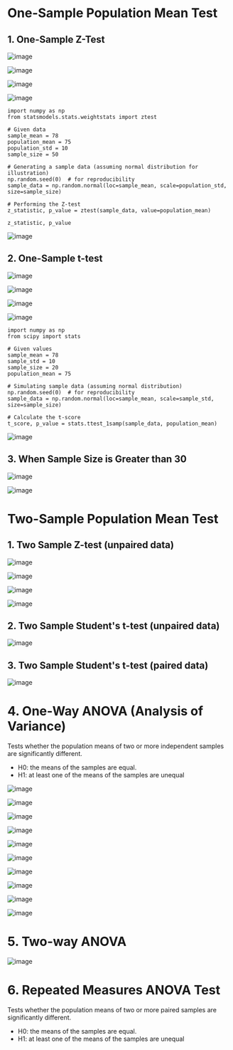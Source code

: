 # One-Sample Population Mean Test

## 1. One-Sample Z-Test

![image](https://github.com/yangshiteng/Data-Science-Learning-Path/assets/60442877/890a575b-a526-446d-8e47-31016fcf0db0)

![image](https://github.com/yangshiteng/Data-Science-Learning-Path/assets/60442877/d09bb9fc-99be-4f8f-a923-5be5a9f6d414)

![image](https://github.com/yangshiteng/Data-Science-Learning-Path/assets/60442877/75d84035-4577-46b5-a94c-97436d152dce)

![image](https://github.com/yangshiteng/Data-Science-Learning-Path/assets/60442877/60084af4-b9ca-4987-809f-fcc1641c23db)

    import numpy as np
    from statsmodels.stats.weightstats import ztest
    
    # Given data
    sample_mean = 78
    population_mean = 75
    population_std = 10
    sample_size = 50
    
    # Generating a sample data (assuming normal distribution for illustration)
    np.random.seed(0)  # for reproducibility
    sample_data = np.random.normal(loc=sample_mean, scale=population_std, size=sample_size)
    
    # Performing the Z-test
    z_statistic, p_value = ztest(sample_data, value=population_mean)
    
    z_statistic, p_value

![image](https://github.com/yangshiteng/Data-Science-Learning-Path/assets/60442877/a37a5750-b18f-4d24-bc6c-af17806ccc86)

## 2. One-Sample t-test

![image](https://github.com/yangshiteng/Data-Science-Learning-Path/assets/60442877/4720f8a3-0ea7-4e61-904a-d41b4aa81cfd)

![image](https://github.com/yangshiteng/Data-Science-Learning-Path/assets/60442877/ef25a44c-1666-41db-ab9f-947bb402e19a)

![image](https://github.com/yangshiteng/Data-Science-Learning-Path/assets/60442877/b1afeb15-786d-4148-b889-ce6bf1565a0b)

![image](https://github.com/yangshiteng/Data-Science-Learning-Path/assets/60442877/9ecf5e9d-8ba3-43e4-9765-3e4f6ebabc99)

    import numpy as np
    from scipy import stats
    
    # Given values
    sample_mean = 78
    sample_std = 10
    sample_size = 20
    population_mean = 75
    
    # Simulating sample data (assuming normal distribution)
    np.random.seed(0)  # for reproducibility
    sample_data = np.random.normal(loc=sample_mean, scale=sample_std, size=sample_size)
    
    # Calculate the t-score
    t_score, p_value = stats.ttest_1samp(sample_data, population_mean)

![image](https://github.com/yangshiteng/Data-Science-Learning-Path/assets/60442877/f1f94a37-3e18-4dad-b0b1-42304d73b31d)

## 3. When Sample Size is Greater than 30

![image](https://github.com/yangshiteng/Data-Science-Learning-Path/assets/60442877/ddba6637-402e-4588-b8c6-97d97c519e16)

![image](https://github.com/yangshiteng/Data-Science-Learning-Path/assets/60442877/7df3018b-f6ec-4471-aa01-08eb34cf270e)

# Two-Sample Population Mean Test 

## 1. Two Sample Z-test (unpaired data)

![image](https://github.com/yangshiteng/Data-Science-Learning-Path/assets/60442877/73083d59-e2ed-43d7-b7fa-e819fa463c00)

![image](https://github.com/yangshiteng/Data-Science-Learning-Path/assets/60442877/09a6d042-0d85-4c96-a8cf-03492f297e14)

![image](https://github.com/yangshiteng/Data-Science-Learning-Path/assets/60442877/49308c55-3708-4f0b-b29f-f2b1290843fc)

![image](https://github.com/yangshiteng/Data-Science-Learning-Path/assets/60442877/9736140c-1b47-4561-bda7-b4e8bc668f01)

## 2. Two Sample Student's t-test (unpaired data)

![image](https://github.com/yangshiteng/Data-Science-Learning-Path/assets/60442877/138096e1-cae4-4ab5-8edd-8c2427472e23)

## 3. Two Sample Student's t-test (paired data)

![image](https://user-images.githubusercontent.com/60442877/190540371-f8fbb1d3-5a13-4ffa-bb3e-200678f04477.png)

# 4. One-Way ANOVA (Analysis of Variance)

Tests whether the population means of two or more independent samples are significantly different.

* H0: the means of the samples are equal.
* H1: at least one of the means of the samples are unequal

![image](https://user-images.githubusercontent.com/60442877/190549509-a7a1ae76-5a9c-4f73-a828-46e29296f813.png)

![image](https://user-images.githubusercontent.com/60442877/190549814-bd58b117-08f3-437c-adb2-108991c21508.png)

![image](https://user-images.githubusercontent.com/60442877/190550848-4be40b57-05c6-4d44-98ad-031a3f467886.png)

![image](https://user-images.githubusercontent.com/60442877/190550890-f9ee2528-8691-4278-bdc7-2c8c8775c5c8.png)

![image](https://user-images.githubusercontent.com/60442877/190551024-9f2840c7-f3e5-48e2-b2d4-da4a8ae2882c.png)

![image](https://user-images.githubusercontent.com/60442877/190551201-55f801f3-8b50-43e9-b2d9-0fc53c5866db.png)

![image](https://user-images.githubusercontent.com/60442877/190551223-16c1c253-9ef0-4dc4-a681-fe953f8c50d5.png)

![image](https://user-images.githubusercontent.com/60442877/190551315-fcd9a878-eca7-4120-acdb-e25c6c769758.png)

![image](https://user-images.githubusercontent.com/60442877/190551538-ea9274a8-324a-4f30-b193-ba3d01cf9164.png)

![image](https://user-images.githubusercontent.com/60442877/190551605-1816f83c-7a20-43ae-a232-9b076d514ece.png)

# 5. Two-way ANOVA

![image](https://user-images.githubusercontent.com/60442877/190551757-7c9d6d9e-cdfe-4a00-adc1-9bb3c6ff3b86.png)

# 6. Repeated Measures ANOVA Test

Tests whether the population means of two or more paired samples are significantly different.

* H0: the means of the samples are equal.
* H1: at least one of the means of the samples are unequal
